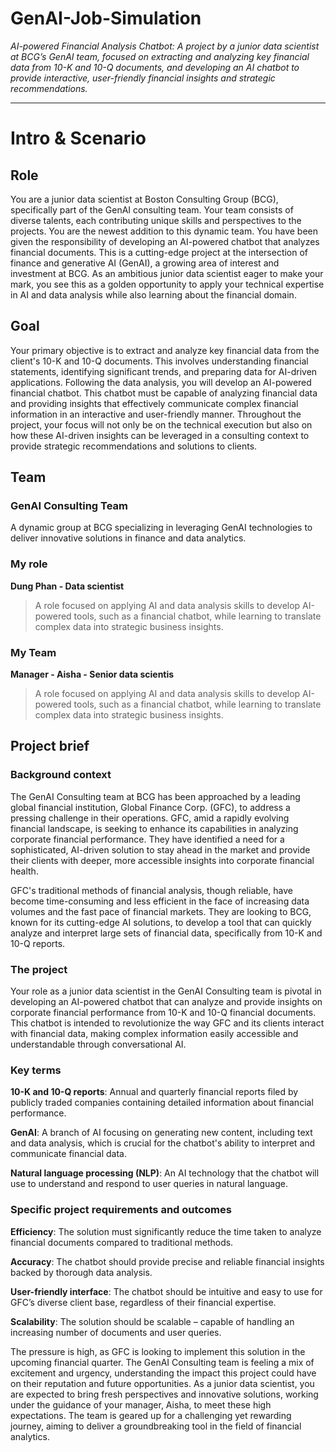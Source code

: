 # GenAI-Job-Simulation

*AI-powered Financial Analysis Chatbot: A project by a junior data scientist at BCG’s GenAI team, focused on extracting and analyzing key financial data from 10-K and 10-Q documents, and developing an AI chatbot to provide interactive, user-friendly financial insights and strategic recommendations.*

---

# Intro & Scenario

## Role

You are a junior data scientist at Boston Consulting Group (BCG), specifically part of the GenAI consulting team.
Your team consists of diverse talents, each contributing unique skills and perspectives to the projects. You are the newest addition to this dynamic team.
You have been given the responsibility of developing an AI-powered chatbot that analyzes financial documents. This is a cutting-edge project at the intersection of finance and generative AI (GenAI), a growing area of interest and investment at BCG.
As an ambitious junior data scientist eager to make your mark, you see this as a golden opportunity to apply your technical expertise in AI and data analysis while also learning about the financial domain.

## Goal

Your primary objective is to extract and analyze key financial data from the client's 10-K and 10-Q documents. This involves understanding financial statements, identifying significant trends, and preparing data for AI-driven applications.
Following the data analysis, you will develop an AI-powered financial chatbot. This chatbot must be capable of analyzing financial data and providing insights that effectively communicate complex financial information in an interactive and user-friendly manner.
Throughout the project, your focus will not only be on the technical execution but also on how these AI-driven insights can be leveraged in a consulting context to provide strategic recommendations and solutions to clients.

## Team

### GenAI Consulting Team

A dynamic group at BCG specializing in leveraging GenAI technologies to deliver innovative solutions in finance and data analytics.

### My role

**Dung Phan - Data scientist**
> A role focused on applying AI and data analysis skills to develop AI-powered tools, such as a financial chatbot, while learning to translate complex data into strategic business insights.

### My Team

**Manager - Aisha - Senior data scientis**
> A role focused on applying AI and data analysis skills to develop AI-powered tools, such as a financial chatbot, while learning to translate complex data into strategic business insights.

## Project brief

### Background context

The GenAI Consulting team at BCG has been approached by a leading global financial institution, Global Finance Corp. (GFC), to address a pressing challenge in their operations. GFC, amid a rapidly evolving financial landscape, is seeking to enhance its capabilities in analyzing corporate financial performance. They have identified a need for a sophisticated, AI-driven solution to stay ahead in the market and provide their clients with deeper, more accessible insights into corporate financial health.

GFC's traditional methods of financial analysis, though reliable, have become time-consuming and less efficient in the face of increasing data volumes and the fast pace of financial markets. They are looking to BCG, known for its cutting-edge AI solutions, to develop a tool that can quickly analyze and interpret large sets of financial data, specifically from 10-K and 10-Q reports.

### The project

Your role as a junior data scientist in the GenAI Consulting team is pivotal in developing an AI-powered chatbot that can analyze and provide insights on corporate financial performance from 10-K and 10-Q financial documents. This chatbot is intended to revolutionize the way GFC and its clients interact with financial data, making complex information easily accessible and understandable through conversational AI.

### Key terms

**10-K and 10-Q reports**: Annual and quarterly financial reports filed by publicly traded companies containing detailed information about financial performance.

**GenAI**: A branch of AI focusing on generating new content, including text and data analysis, which is crucial for the chatbot's ability to interpret and communicate financial data.

**Natural language processing (NLP)**: An AI technology that the chatbot will use to understand and respond to user queries in natural language.

### Specific project requirements and outcomes

**Efficiency**: The solution must significantly reduce the time taken to analyze financial documents compared to traditional methods.

**Accuracy**: The chatbot should provide precise and reliable financial insights backed by thorough data analysis.

**User-friendly interface**: The chatbot should be intuitive and easy to use for GFC’s diverse client base, regardless of their financial expertise.

**Scalability**: The solution should be scalable – capable of handling an increasing number of documents and user queries.

The pressure is high, as GFC is looking to implement this solution in the upcoming financial quarter. The GenAI Consulting team is feeling a mix of excitement and urgency, understanding the impact this project could have on their reputation and future opportunities. As a junior data scientist, you are expected to bring fresh perspectives and innovative solutions, working under the guidance of your manager, Aisha, to meet these high expectations. The team is geared up for a challenging yet rewarding journey, aiming to deliver a groundbreaking tool in the field of financial analytics.